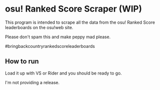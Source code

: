 # osu! Ranked Score Scraper (WIP)

This program is intended to scrape all the data from the osu! Ranked Score leaderboards on the osu!web site.

Please don't spam this and make peppy mad please.

#bringbackcountryrankedscoreleaderboards


## How to run

Load it up with VS or Rider and you should be ready to go.

I'm not providing a release.
